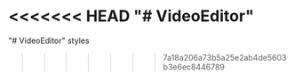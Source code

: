 <<<<<<< HEAD
"# VideoEditor" 
=======
"# VideoEditor" styles
>>>>>>> 7a18a206a73b5a25e2ab4de5603b3e6ec8446789
